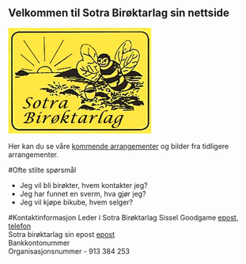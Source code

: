 ## Velkommen til Sotra Birøktarlag sin nettside
![Logo](logo.jpg)

Her kan du se våre [kommende arrangementer](link) og bilder fra tidligere arrangementer.


#Ofte stilte spørsmål
- Jeg vil bli birøkter, hvem kontakter jeg?
- Jeg har funnet en sverm, hva gjør jeg?
- Jeg vil kjøpe bikube, hvem selger?

#Kontaktinformasjon
Leder i Sotra Birøktarlag Sissel Goodgame [epost](mailto:sisselgoodgame@gmail.com), [telefon](tel:+4746823588)  
Sotra birøktarlag sin epost [epost](mailto:sotra.biroektarlag@gmail.com)  
Bankkontonummer  
Organisasjonsnummer - 913 384 253  
